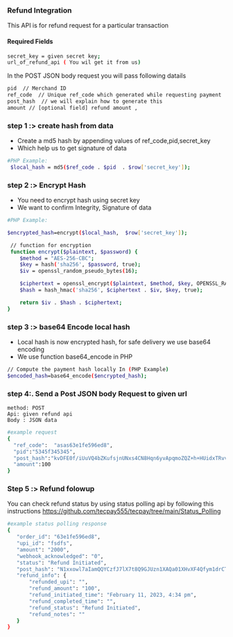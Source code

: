 ### Refund Integration 

This API is for refund request for a particular transaction

#### Required Fields
```sh
secret_key = given secret key;
url_of_refund_api ( You wil get it from us)
```
In the POST JSON body request you will pass following datails
```sh 
pid  // Merchand ID
ref_code  // Unique ref_code which generated while requesting payment
post_hash  // we will explain how to generate this
amount // [optional field] refund amount , 
```

### step 1 :> create hash from data
- Create a md5 hash by appending values of ref_code,pid,secret_key
- Which help us to get signature of data

```sh
#PHP Example:
 $local_hash = md5($ref_code . $pid  . $row['secret_key']);
```

### step 2 :> Encrypt Hash 
- You need to encrypt hash using secret key
- We want to confirm Integrity, Signature of data

```sh
#PHP Example:

$encrypted_hash=encrypt($local_hash,  $row['secret_key']);

 // function for encryption
 function encrypt($plaintext, $password) {
    $method = "AES-256-CBC";
    $key = hash('sha256', $password, true);
    $iv = openssl_random_pseudo_bytes(16);

    $ciphertext = openssl_encrypt($plaintext, $method, $key, OPENSSL_RAW_DATA, $iv);
    $hash = hash_hmac('sha256', $ciphertext . $iv, $key, true);

    return $iv . $hash . $ciphertext;
}
```


### step 3 :>  base64 Encode local hash
-  Local hash is now encrypted hash, for safe delivery we use base64 encoding
-  We use function base64_encode in PHP
```sh
// Compute the payment hash locally In (PHP Example)
$encoded_hash=base64_encode($encrypted_hash);   
```
### step 4:. Send a Post JSON body Request to given url

    method: POST
    Api: given refund api
    Body : JSON data

```sh
#example request
{
  "ref_code":  "asas63e1fe596ed8",
  "pid":"5345f345345",
  "post_hash":"kvDFE0f/iUuVQ4bZKufsjnUNxs4CN8Hqn6yvApqmoZQZ+h+HUidxTRvv6UxKVBnYwyNA3GamOwGFrtLslvQf20GOcFUz73wqHkvMSZdmUIXRKdbTOWm8YRzsxxXAJqpr",
  "amount":100
}
```
 
   
### Step 5 :> Refund folowup
 You can check refund status by using status polling api by following this instructions https://github.com/tecpay555/tecpay/tree/main/Status_Polling
 
 
 ```sh
 #example status polling response
 {
    "order_id": "63e1fe596ed8",
    "upi_id": "fsdfs",
    "amount": "2000",
    "webhook_acknowledged": "0",
    "status": "Refund Initiated",
    "post_hash": "N1xxowl7aIamQQYCzfJ7lX7t8Q9GJUzn1XAQa01XHvXF4Qfym1drCTUAk4uqw1AeWFB6OEqG5ttJy9PsVunu0rBaDrIChF7m8Qhp1Rp3GyO74d9E3+QxGl9sdQDsdf55opo",
    "refund_info": {
        "refunded_upi": "",
        "refund_amount": "100",
        "refund_initiated_time": "February 11, 2023, 4:34 pm",
        "refund_completed_time": "",
        "refund_status": "Refund Initiated",
        "refund_notes": ""
    }
}
 
 ```
